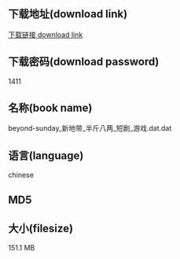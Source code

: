 ## 下载地址(download link)
[下载链接 download link](https://tutu365.netlify.app/?s=beyond-sunday_%E6%96%B0%E5%9C%B0%E5%B8%A6_%E5%8D%8A%E6%96%A4%E5%85%AB%E4%B8%A4_%E7%9F%AD%E5%89%A7_%E6%B8%B8%E6%88%8F.dat)

## 下载密码(download password)
1411

## 名称(book name)
beyond-sunday_新地带_半斤八两_短剧_游戏.dat.dat

## 语言(language)
chinese

## MD5


## 大小(filesize)
151.1 MB
